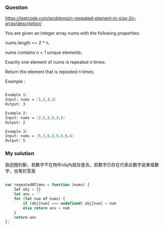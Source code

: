### Question

https://leetcode.com/problems/n-repeated-element-in-size-2n-array/description/

You are given an integer array nums with the following properties:

nums.length == 2 * n.

nums contains n + 1 unique elements.

Exactly one element of nums is repeated n times.

Return the element that is repeated n times.

Example :

```md

Example 1:
Input: nums = [1,2,3,3]
Output: 3

Example 2:
Input: nums = [2,1,2,5,3,2]
Output: 2

Example 3:
Input: nums = [5,1,5,2,5,3,5,4]
Output: 5

```

### My solution

跑迴圈判斷，若數字不在物件obj內就存進去，若數字已存在代表此數字是重複數字，也等於答案

```js

var repeatedNTimes = function (nums) {
    let obj = {}
    let ans = ''
    for (let num of nums) {
        if (obj[num] === undefined) obj[num] = num
        else return ans = num
    }
    return ans
};

```
